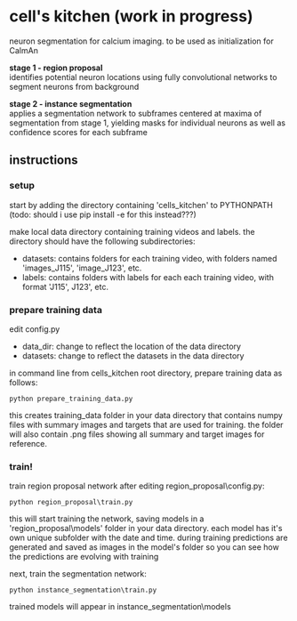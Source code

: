 # cell's kitchen (work in progress)
neuron segmentation for calcium imaging. to be used as initialization for CalmAn

**stage 1 - region proposal**  
identifies potential neuron locations using fully convolutional networks to segment neurons from background

**stage 2 - instance segmentation**  
applies a segmentation network to subframes centered at maxima of segmentation from stage 1, yielding masks for individual neurons as well as confidence scores for each subframe

## instructions

### setup
start by adding the directory containing 'cells_kitchen' to PYTHONPATH (todo: should i use pip install -e for this instead???)

make local data directory containing training videos and labels. the directory should have the following subdirectories:
   * datasets: contains folders for each training video, with folders named 'images_J115', 'image_J123', etc.
   * labels: contains folders with labels for each each training video, with format 'J115', J123', etc.   
   
### prepare training data
edit config.py
   * data_dir: change to reflect the location of the data directory
   * datasets: change to reflect the datasets in the data directory
   
in command line from cells_kitchen root directory, prepare training data as follows:
```
python prepare_training_data.py
```
this creates training_data folder in your data directory that contains numpy files with summary images and targets that are used for training.
the folder will also contain .png files showing all summary and target images for reference.
### train!
train region proposal network after editing region_proposal\config.py:
```
python region_proposal\train.py
```
this will start training the network, saving models in a 'region_proposal\models' folder in your data directory. each model has it's own unique subfolder with the date and time.
during training predictions are generated and saved as images in the model's folder so you can see how the predictions are evolving with training

next, train the segmentation network:
```
python instance_segmentation\train.py
```
trained models will appear in instance_segmentation\models

